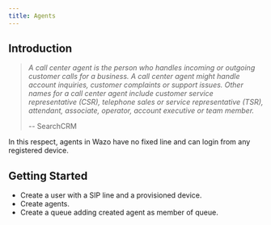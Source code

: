 ```yaml
---
title: Agents
---
```


## Introduction

> *A call center agent is the person who handles incoming or outgoing
> customer calls for a business. A call center agent might handle
> account inquiries, customer complaints or support issues. Other names
> for a call center agent include customer service representative (CSR),
> telephone sales or service representative (TSR), attendant, associate,
> operator, account executive or team member.*
>
> \-- SearchCRM

In this respect, agents in Wazo have no fixed line and can login from
any registered device.

## Getting Started

-   Create a user with a SIP line and a provisioned device.
-   Create agents.
-   Create a queue adding created agent as member of queue.
